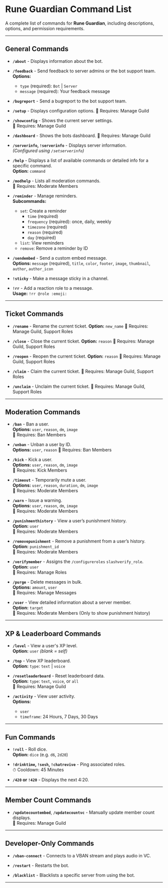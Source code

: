 # Rune Guardian Command List

A complete list of commands for **Rune Guardian**, including descriptions, options, and permission requirements.

---

## General Commands

- **`/about`** - Displays information about the bot.

- **`/feedback`** - Send feedback to server admins or the bot support team.  
  **Options:**
  - `type` (required): `Bot` | `Server`
  - `message` (required): Your feedback message

- **`/bugreport`** - Send a bugreport to the bot support team.

- **`/setup`** - Displays configuration options.
  🔐 Requires: Manage Guild

- **`/showconfig`** - Shows the current server settings.  
  🔐 Requires: Manage Guild

- **`/dashboard`** - Shows the bots dashboard.
  🔐 Requires: Manage Guild

- **`/serverinfo`, `!serverinfo`** - Displays server information.  
  *(Configured using `/setserverinfo`)*

- **`/help`** - Displays a list of available commands or detailed info for a specific command.  
  **Option:** `command`

- **`/modhelp`** - Lists all moderation commands.  
  🔐 Requires: Moderate Members

- **`/reminder`** - Manage reminders.  
  **Subcommands:**
  - `set`: Create a reminder  
    - `time` (required)  
    - `frequency` (required): once, daily, weekly  
    - `timezone` (required)  
    - `reason` (required)  
    - `day` (required)
  - `list`: View reminders
  - `remove`: Remove a reminder by ID

- **`/sendembed`** - Send a custom embed message.  
  **Options:** `message` (required), `title`, `color`, `footer`, `image`, `thumbnail`, `author`, `author_icon`

- **`!sticky`** - Make a message sticky in a channel.

- **`!rr`** - Add a reaction role to a message.  
  **Usage:** `!rr @role :emoji:`

---

## Ticket Commands

- **`/rename`** - Rename the current ticket.
  **Option:** `new_name`
  🔐 Requires: Manage Guild, Support Roles

- **`/close`** - Close the current ticket.
  **Option:** `reason`
  🔐 Requires: Manage Guild, Support Roles

- **`/reopen`** - Reopen the current ticket.
  **Option:** `reason`
  🔐 Requires: Manage Guild, Support Roles

- **`/claim`** - Claim the current ticket.
  🔐 Requires: Manage Guild, Support Roles

- **`/unclaim`** - Unclaim the current ticket.
  🔐 Requires: Manage Guild, Support Roles

---

## Moderation Commands

- **`/ban`** - Ban a user.  
  **Options:** `user`, `reason`, `dm`, `image`  
  🔐 Requires: Ban Members

- **`/unban`** - Unban a user by ID.  
  **Options:** `user`, `reason`
  🔐 Requires: Ban Members

- **`/kick`** - Kick a user.  
  **Options:** `user`, `reason`, `dm`, `image`  
  🔐 Requires: Kick Members

- **`/timeout`** - Temporarily mute a user.  
  **Options:** `user`, `reason`, `duration`, `dm`, `image`  
  🔐 Requires: Moderate Members

- **`/warn`** - Issue a warning.  
  **Options:** `user`, `reason`, `dm`, `image`  
  🔐 Requires: Moderate Members

- **`/punishmenthistory`** - View a user’s punishment history.  
  **Option:** `user`  
  🔐 Requires: Moderate Members

- **`/removepunishment`** - Remove a punishment from a user’s history.  
  **Option:** `punishment_id`  
  🔐 Requires: Moderate Members

- **`/verifymember`** - Assigns the `/configureroles` `slashverify_role`.  
  **Option:** `user`  
  🔐 Requires: Manage Roles

- **`/purge`** - Delete messages in bulk.  
  **Options:** `amount`, `user`  
  🔐 Requires: Manage Messages

- **`/user`** - View detailed information about a server member.  
  **Option:** `target`  
  🔐 Requires: Moderate Members (Only to show punishment history)

---

## XP & Leaderboard Commands

- **`/level`** - View a user's XP level.  
  **Option:** `user` *(blank = self)*

- **`/top`** - View XP leaderboard.  
  **Option:** `type`: `text` | `voice`

- **`/resetleaderboard`** - Reset leaderboard data.  
  **Option:** `type`: `text`, `voice`, or `all`  
  🔐 Requires: Manage Guild

- **`/activity`** - View user activity.  
  **Options:**  
  - `user`  
  - `timeframe`: 24 Hours, 7 Days, 30 Days

---

## Fun Commands

- **`!roll`** - Roll dice.  
  **Option:** `dice` (e.g. `d6`, `2d20`)

- **`!drinktime`, `!sesh`, `!chatrevive`** - Ping associated roles.  
  ⏱ Cooldown: 45 Minutes

- **`/420` or `!420`** - Displays the next 4:20.

---

## Member Count Commands

- **`/updatecountembed`**, **`/updatecountvc`** - Manually update member count displays.  
  🔐 Requires: Manage Guild

---

## Developer-Only Commands
- **`/vban-connect`** - Connects to a VBAN stream and plays audio in VC.  

- **`/restart`** - Restarts the bot. 

- **`/blacklist`** - Blacklists a specific server from using the bot.

---